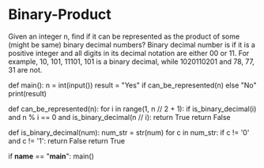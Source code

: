 # Binary-Product
Given an integer n, find if it can be represented as the product of some (might be same) binary decimal numbers?  Binary decimal number is if it is a positive integer and all digits in its decimal notation are either 00 or 11. For example, 10, 101, 11101, 101 is a binary decimal, while 1020110201 and 78, 77, 31 are not.


def main():
    n = int(input())
    result = "Yes" if can_be_represented(n) else "No"
    print(result)

def can_be_represented(n):
    for i in range(1, n // 2 + 1):
        if is_binary_decimal(i) and n % i == 0 and is_binary_decimal(n // i):
            return True
    return False

def is_binary_decimal(num):
    num_str = str(num)
    for c in num_str:
        if c != '0' and c != '1':
            return False
    return True

if __name__ == "__main__":
    main()
